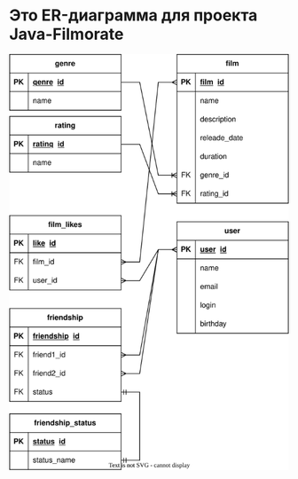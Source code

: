 # Это ER-диаграмма для проекта Java-Filmorate
![](https://github.com/DmitryMisevra/java-filmorate-er-diagram-misevra/blob/12c991d362aba4d6b7a296d45a2f2011732da6b0/Untitled%20Diagram.svg)

